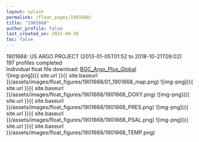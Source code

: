 ```yaml
---
layout: splash
permalink: /float_pages/1901668/
title: "1901668"
author_profile: false
last_created_on: 2025-09-30
toc: false
---
```

 
1901668: US ARGO PROJECT (2013-01-05T01:52 to 2018-10-21T09:02)\
197 profiles completed\
Individual float file download: [BGC_Argo_Plus_Global](https://ftp.soest.hawaii.edu/bgc_argo_plus/Individual_Floats/outliers_removed/1901668_Sprof_processed.nc)\
![img-png]({{ site.url }}{{ site.baseurl }}/assets/images/float_figures/1901668/01_1901668_map.png)
![img-png]({{ site.url }}{{ site.baseurl }}/assets/images/float_figures/1901668/1901668_DOXY.png)
![img-png]({{ site.url }}{{ site.baseurl }}/assets/images/float_figures/1901668/1901668_PRES.png)
![img-png]({{ site.url }}{{ site.baseurl }}/assets/images/float_figures/1901668/1901668_PSAL.png)
![img-png]({{ site.url }}{{ site.baseurl }}/assets/images/float_figures/1901668/1901668_TEMP.png)
